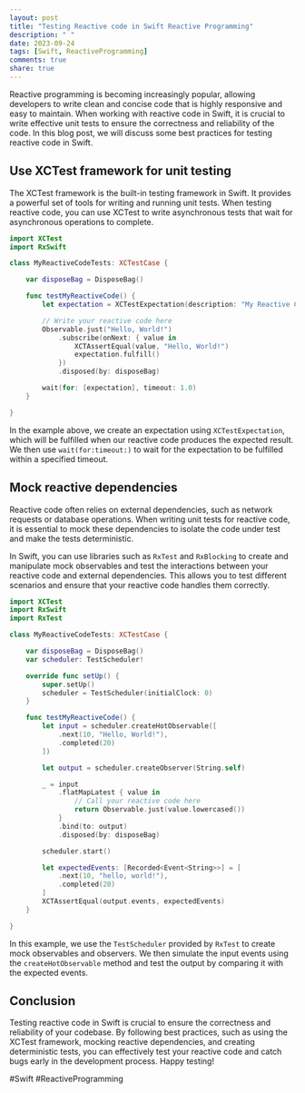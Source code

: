 ```yaml
---
layout: post
title: "Testing Reactive code in Swift Reactive Programming"
description: " "
date: 2023-09-24
tags: [Swift, ReactiveProgramming]
comments: true
share: true
---
```


Reactive programming is becoming increasingly popular, allowing developers to write clean and concise code that is highly responsive and easy to maintain. When working with reactive code in Swift, it is crucial to write effective unit tests to ensure the correctness and reliability of the code. In this blog post, we will discuss some best practices for testing reactive code in Swift.

## Use XCTest framework for unit testing

The XCTest framework is the built-in testing framework in Swift. It provides a powerful set of tools for writing and running unit tests. When testing reactive code, you can use XCTest to write asynchronous tests that wait for asynchronous operations to complete.

```swift
import XCTest
import RxSwift

class MyReactiveCodeTests: XCTestCase {

    var disposeBag = DisposeBag()

    func testMyReactiveCode() {
        let expectation = XCTestExpectation(description: "My Reactive Code")

        // Write your reactive code here
        Observable.just("Hello, World!")
            .subscribe(onNext: { value in
                XCTAssertEqual(value, "Hello, World!")
                expectation.fulfill()
            })
            .disposed(by: disposeBag)

        wait(for: [expectation], timeout: 1.0)
    }

}
```

In the example above, we create an expectation using `XCTestExpectation`, which will be fulfilled when our reactive code produces the expected result. We then use `wait(for:timeout:)` to wait for the expectation to be fulfilled within a specified timeout.

## Mock reactive dependencies

Reactive code often relies on external dependencies, such as network requests or database operations. When writing unit tests for reactive code, it is essential to mock these dependencies to isolate the code under test and make the tests deterministic.

In Swift, you can use libraries such as `RxTest` and `RxBlocking` to create and manipulate mock observables and test the interactions between your reactive code and external dependencies. This allows you to test different scenarios and ensure that your reactive code handles them correctly.

```swift
import XCTest
import RxSwift
import RxTest

class MyReactiveCodeTests: XCTestCase {

    var disposeBag = DisposeBag()
    var scheduler: TestScheduler!

    override func setUp() {
        super.setUp()
        scheduler = TestScheduler(initialClock: 0)
    }

    func testMyReactiveCode() {
        let input = scheduler.createHotObservable([
            .next(10, "Hello, World!"),
            .completed(20)
        ])

        let output = scheduler.createObserver(String.self)

        _ = input
            .flatMapLatest { value in
                // Call your reactive code here
                return Observable.just(value.lowercased())
            }
            .bind(to: output)
            .disposed(by: disposeBag)

        scheduler.start()

        let expectedEvents: [Recorded<Event<String>>] = [
            .next(10, "hello, world!"),
            .completed(20)
        ]
        XCTAssertEqual(output.events, expectedEvents)
    }

}
```

In this example, we use the `TestScheduler` provided by `RxTest` to create mock observables and observers. We then simulate the input events using the `createHotObservable` method and test the output by comparing it with the expected events.

## Conclusion

Testing reactive code in Swift is crucial to ensure the correctness and reliability of your codebase. By following best practices, such as using the XCTest framework, mocking reactive dependencies, and creating deterministic tests, you can effectively test your reactive code and catch bugs early in the development process. Happy testing!

\#Swift #ReactiveProgramming